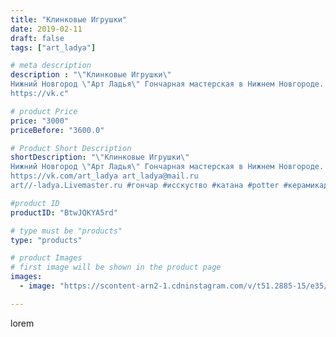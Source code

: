 ```yaml
---
title: "Клинковые Игрушки"
date: 2019-02-11
draft: false
tags: ["art_ladya"]

# meta description
description : "\"Клинковые Игрушки\" 
Нижний Новгород \"Арт Ладья\" Гончарная мастерская в Нижнем Новгороде. Изготовление керамики и мастер//-классы по обучению. 
https://vk.c"

# product Price
price: "3000"
priceBefore: "3600.0"

# Product Short Description
shortDescription: "\"Клинковые Игрушки\" 
Нижний Новгород \"Арт Ладья\" Гончарная мастерская в Нижнем Новгороде. Изготовление керамики и мастер//-классы по обучению. 
https://vk.com/art_ladya art_ladya@mail.ru 
art//-ladya.Livemaster.ru #гончар #исскуство #катана #potter #керамикадляинтерьера #керамикаручнаяработа #гончарнаямастерская #керамиканазаказ #handmade #посудаизглины #керамика #гончарнаяпосуда #эксклюзивнаякерамика #dishes #decor #ceramicar #nntoday #claygoods #фестиваль #earthenware #ceramic #design #fire #нижнийновгород #ceramicart #гончарныйкруг #clay #авторскаякерамика #мастеркласс"

#product ID
productID: "BtwJQKYA5rd"

# type must be "products"
type: "products"

# product Images
# first image will be shown in the product page
images:
  - image: "https://scontent-arn2-1.cdninstagram.com/v/t51.2885-15/e35/50722781_293378951347605_8770540967997838108_n.jpg?tp=1&_nc_ht=scontent-arn2-1.cdninstagram.com&_nc_cat=109&_nc_ohc=2LmyTrty0WUAX-3SK3G&ccb=7-4&oh=0a9dbe03f0d4f5c371e93274e4d2a7f1&oe=60828C9F&_nc_sid=86f79a&ig_cache_key=MTk3NzEyMDkyOTQ4NjE4MzEzMw%3D%3D.2-ccb7-4"

---
```

lorem
